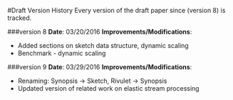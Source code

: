 #Draft Version History
Every version of the draft paper since (version 8) is tracked.

###version 8
**Date**:  03/20/2016
**Improvements/Modifications**:
* Added sections on sketch data structure, dynamic scaling
* Benchmark - dynamic scaling

###version 9
**Date**:  03/29/2016
**Improvements/Modifications**:
* Renaming: Synopsis -> Sketch, Rivulet -> Synopsis
* Updated version of related work on elastic stream processing
